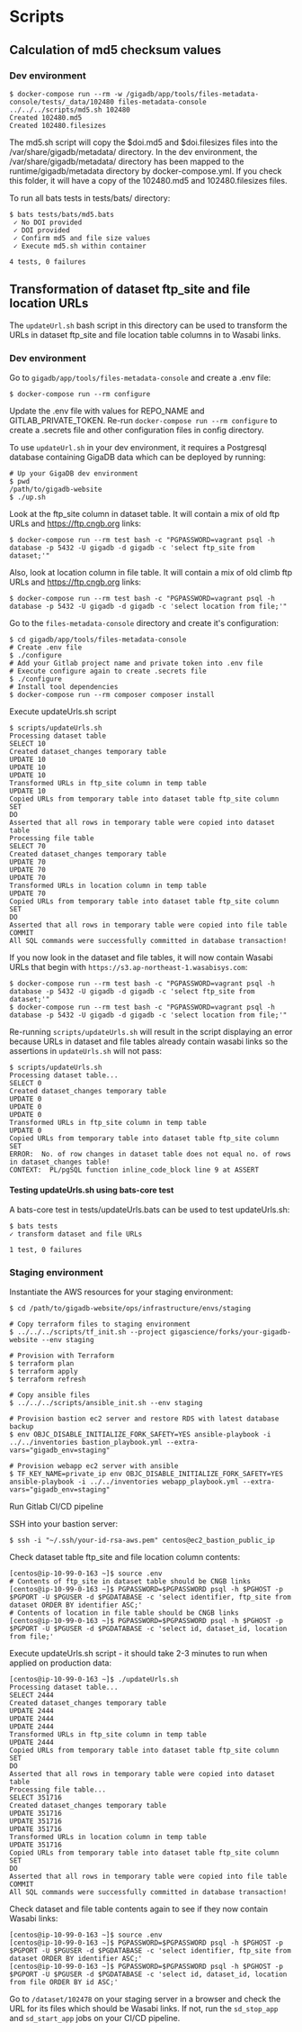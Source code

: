 # Scripts

## Calculation of md5 checksum values

### Dev environment

```
$ docker-compose run --rm -w /gigadb/app/tools/files-metadata-console/tests/_data/102480 files-metadata-console ../../../scripts/md5.sh 102480
Created 102480.md5
Created 102480.filesizes
```

The md5.sh script will copy the $doi.md5 and $doi.filesizes files into the /var/share/gigadb/metadata/ directory. In the dev environment, the /var/share/gigadb/metadata/ directory has been mapped to the runtime/gigadb/metadata directory by docker-compose.yml. If you check this folder, it will have a copy of the 102480.md5 and 102480.filesizes files.

To run all bats tests in tests/bats/ directory:
```
$ bats tests/bats/md5.bats
 ✓ No DOI provided
 ✓ DOI provided
 ✓ Confirm md5 and file size values
 ✓ Execute md5.sh within container

4 tests, 0 failures
```

## Transformation of dataset ftp_site and file location URLs

The `updateUrl.sh` bash script in this directory can be used to transform the
URLs in dataset ftp_site and file location table columns in to Wasabi links.

### Dev environment

Go to `gigadb/app/tools/files-metadata-console` and create a .env file:
```
$ docker-compose run --rm configure
```

Update the .env file with values for REPO_NAME and GITLAB_PRIVATE_TOKEN. Re-run
`docker-compose run --rm configure` to create a .secrets file and other
configuration files in config directory.

To use `updateUrl.sh` in your dev environment, it requires a Postgresql database
containing GigaDB data which can be deployed by running:
```
# Up your GigaDB dev environment
$ pwd
/path/to/gigadb-website
$ ./up.sh
```

Look at the ftp_site column in dataset table. It will contain a mix of old ftp 
URLs and https://ftp.cngb.org links:
```
$ docker-compose run --rm test bash -c "PGPASSWORD=vagrant psql -h database -p 5432 -U gigadb -d gigadb -c 'select ftp_site from dataset;'"
```

Also, look at location column in file table. It will contain a mix of old climb 
ftp URLs and https://ftp.cngb.org links:
```
$ docker-compose run --rm test bash -c "PGPASSWORD=vagrant psql -h database -p 5432 -U gigadb -d gigadb -c 'select location from file;'"
```

Go to the `files-metadata-console` directory and create it's configuration:
```
$ cd gigadb/app/tools/files-metadata-console
# Create .env file
$ ./configure
# Add your Gitlab project name and private token into .env file
# Execute configure again to create .secrets file
$ ./configure
# Install tool dependencies
$ docker-compose run --rm composer composer install
```

Execute updateUrls.sh script
```
$ scripts/updateUrls.sh
Processing dataset table
SELECT 10
Created dataset_changes temporary table
UPDATE 10
UPDATE 10
UPDATE 10
Transformed URLs in ftp_site column in temp table
UPDATE 10
Copied URLs from temporary table into dataset table ftp_site column
SET
DO
Asserted that all rows in temporary table were copied into dataset table
Processing file table
SELECT 70
Created dataset_changes temporary table
UPDATE 70
UPDATE 70
UPDATE 70
Transformed URLs in location column in temp table
UPDATE 70
Copied URLs from temporary table into dataset table ftp_site column
SET
DO
Asserted that all rows in temporary table were copied into file table
COMMIT
All SQL commands were successfully committed in database transaction!
```

If you now look in the dataset and file tables, it will now contain Wasabi URLs
that begin with `https://s3.ap-northeast-1.wasabisys.com`:
```
$ docker-compose run --rm test bash -c "PGPASSWORD=vagrant psql -h database -p 5432 -U gigadb -d gigadb -c 'select ftp_site from dataset;'"
$ docker-compose run --rm test bash -c "PGPASSWORD=vagrant psql -h database -p 5432 -U gigadb -d gigadb -c 'select location from file;'"
```

Re-running `scripts/updateUrls.sh` will result in the script displaying an
error because URLs in dataset and file tables already contain wasabi links so 
the assertions in `updateUrls.sh` will not pass:
```
$ scripts/updateUrls.sh
Processing dataset table...
SELECT 0
Created dataset_changes temporary table
UPDATE 0
UPDATE 0
UPDATE 0
Transformed URLs in ftp_site column in temp table
UPDATE 0
Copied URLs from temporary table into dataset table ftp_site column
SET
ERROR:  No. of row changes in dataset table does not equal no. of rows in dataset_changes table!
CONTEXT:  PL/pgSQL function inline_code_block line 9 at ASSERT
```

#### Testing updateUrls.sh using bats-core test

A bats-core test in tests/updateUrls.bats can be used to test updateUrls.sh:
```
$ bats tests
✓ transform dataset and file URLs

1 test, 0 failures
```

### Staging environment

Instantiate the AWS resources for your staging environment:
```
$ cd /path/to/gigadb-website/ops/infrastructure/envs/staging

# Copy terraform files to staging environment
$ ../../../scripts/tf_init.sh --project gigascience/forks/your-gigadb-website --env staging

# Provision with Terraform
$ terraform plan
$ terraform apply
$ terraform refresh

# Copy ansible files
$ ../../../scripts/ansible_init.sh --env staging

# Provision bastion ec2 server and restore RDS with latest database backup
$ env OBJC_DISABLE_INITIALIZE_FORK_SAFETY=YES ansible-playbook -i ../../inventories bastion_playbook.yml --extra-vars="gigadb_env=staging"

# Provision webapp ec2 server with ansible
$ TF_KEY_NAME=private_ip env OBJC_DISABLE_INITIALIZE_FORK_SAFETY=YES ansible-playbook -i ../../inventories webapp_playbook.yml --extra-vars="gigadb_env=staging"
```

Run Gitlab CI/CD pipeline

SSH into your bastion server:
```
$ ssh -i "~/.ssh/your-id-rsa-aws.pem" centos@ec2_bastion_public_ip
```

Check dataset table ftp_site and file location column contents:
```
[centos@ip-10-99-0-163 ~]$ source .env
# Contents of ftp_site in dataset table should be CNGB links
[centos@ip-10-99-0-163 ~]$ PGPASSWORD=$PGPASSWORD psql -h $PGHOST -p $PGPORT -U $PGUSER -d $PGDATABASE -c 'select identifier, ftp_site from dataset ORDER BY identifier ASC;'
# Contents of location in file table should be CNGB links
[centos@ip-10-99-0-163 ~]$ PGPASSWORD=$PGPASSWORD psql -h $PGHOST -p $PGPORT -U $PGUSER -d $PGDATABASE -c 'select id, dataset_id, location from file;'
```

Execute updateUrls.sh script - it should take 2-3 minutes to run when applied on
production data:
```
[centos@ip-10-99-0-163 ~]$ ./updateUrls.sh
Processing dataset table...
SELECT 2444
Created dataset_changes temporary table
UPDATE 2444
UPDATE 2444
UPDATE 2444
Transformed URLs in ftp_site column in temp table
UPDATE 2444
Copied URLs from temporary table into dataset table ftp_site column
SET
DO
Asserted that all rows in temporary table were copied into dataset table
Processing file table...
SELECT 351716
Created dataset_changes temporary table
UPDATE 351716
UPDATE 351716
UPDATE 351716
Transformed URLs in location column in temp table
UPDATE 351716
Copied URLs from temporary table into dataset table ftp_site column
SET
DO
Asserted that all rows in temporary table were copied into file table
COMMIT
All SQL commands were successfully committed in database transaction!
```

Check dataset and file table contents again to see if they now contain Wasabi
links:
```
[centos@ip-10-99-0-163 ~]$ source .env
[centos@ip-10-99-0-163 ~]$ PGPASSWORD=$PGPASSWORD psql -h $PGHOST -p $PGPORT -U $PGUSER -d $PGDATABASE -c 'select identifier, ftp_site from dataset ORDER BY identifier ASC;'
[centos@ip-10-99-0-163 ~]$ PGPASSWORD=$PGPASSWORD psql -h $PGHOST -p $PGPORT -U $PGUSER -d $PGDATABASE -c 'select id, dataset_id, location from file ORDER BY id ASC;'
```

Go to `/dataset/102478` on your staging server in a browser and check the URL for
its files which should be Wasabi links. If not, run the `sd_stop_app` and
`sd_start_app` jobs on your CI/CD pipeline.